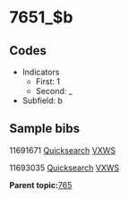# 7651\_$b

## Codes

-   Indicators
    -   First: 1
    -   Second: \_
-   Subfield: b

## Sample bibs

11691671 [Quicksearch](https://search.library.yale.edu/catalog/11691671) [VXWS](http://prodorbis.library.yale.edu:7014/vxws/GetHoldingsService?bibId=11691671)

11693035 [Quicksearch](https://search.library.yale.edu/catalog/11693035) [VXWS](http://prodorbis.library.yale.edu:7014/vxws/GetHoldingsService?bibId=11693035)

**Parent topic:**[765](../../tags/765/765.md)

